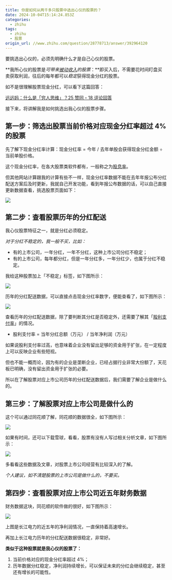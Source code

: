 ```yaml
---
title: 你是如何从两千多只股票中选出心仪的股票的？
date: 2024-10-04T15:14:24.853Z
categories:
  - zhihu
tags:
  - zhihu
  - 股票
origin_url: //www.zhihu.com/question/28778713/answer/392964120
---
```

要挑选出心仪的，必须先明确什么才是自己心仪的股票。

**我所心仪的股票是*可带来[被动收入](https://zhida.zhihu.com/search?content_id=101517169\&content_type=Answer\&match_order=1\&q=%E8%A2%AB%E5%8A%A8%E6%94%B6%E5%85%A5\&zd_token=eyJhbGciOiJIUzI1NiIsInR5cCI6IkpXVCJ9.eyJpc3MiOiJ6aGlkYV9zZXJ2ZXIiLCJleHAiOjE3MjgyMjc2NTUsInEiOiLooqvliqjmlLblhaUiLCJ6aGlkYV9zb3VyY2UiOiJlbnRpdHkiLCJjb250ZW50X2lkIjoxMDE1MTcxNjksImNvbnRlbnRfdHlwZSI6IkFuc3dlciIsIm1hdGNoX29yZGVyIjoxLCJ6ZF90b2tlbiI6bnVsbH0.nYIUjQS-ppVr7bJEFpdKdc__I6GRtuJWOs6hf7OYylo\&zhida_source=entity)的股票*：**即买入后，不需要花时间盯盘买卖获取利润，往后的每年都可以*稳定*获得现金分红的股票。

如不是很理解股票现金分红，可以看下这篇回答：

[远远妈：什么是「穷人思维」？25 赞同・18 评论回答](https://www.zhihu.com/question/26980862/answer/389078837)

接下来，将讲解我是如何挑选出我心仪的股票步骤。

## 第一步：筛选出股票当前价格对应现金分红率超过 4% 的股票

先了解下现金分红率计算：现金分红率 = 今年 / 去年单股会获得现金分红金额 ÷ 当前单股价格。

这个现金分红率，在各大股票类软件都有，一般称之为[股息率](https://zhida.zhihu.com/search?content_id=101517169\&content_type=Answer\&match_order=1\&q=%E8%82%A1%E6%81%AF%E7%8E%87\&zd_token=eyJhbGciOiJIUzI1NiIsInR5cCI6IkpXVCJ9.eyJpc3MiOiJ6aGlkYV9zZXJ2ZXIiLCJleHAiOjE3MjgyMjc2NTUsInEiOiLogqHmga_njociLCJ6aGlkYV9zb3VyY2UiOiJlbnRpdHkiLCJjb250ZW50X2lkIjoxMDE1MTcxNjksImNvbnRlbnRfdHlwZSI6IkFuc3dlciIsIm1hdGNoX29yZGVyIjoxLCJ6ZF90b2tlbiI6bnVsbH0.sIFMpaBsbwKcp042GubMQczTz0UGCBE1llOeDOhm3Yc\&zhida_source=entity)。

但其他网站计算跟我的计算有些不一样，现金分红率数据不能在去年年报公布分红配送方案后及时更新，我就自己开发功能，看到年报公布数据的话，可以自己直接更新数据查看，挑选股票页面如下：

![](https://picx.zhimg.com/50/v2-5125515333492f051b2c27a36fbb0577_720w.jpg?source=2c26e567)

## 第二步：查看股票历年的分红配送

我心仪股票特征之一，就是分红必须稳定。

&#x20;*对于分红不稳定的，我一般不买，比如：*&#x20;

* 有的上市公司，一年分红，一年不分红，这种上市公司分红不稳定；
* 有的上市公司，每年都分红，但是一年分红多，一年分红少，也属于分红不稳定。

我给这种股票加上「不稳定」标签，如下图所示：

![](https://picx.zhimg.com/50/v2-71279c2f1e94e7852e159dbfea7a467a_720w.jpg?source=2c26e567)

历年的分红配送数据，可以直接点击现金分红率数字，便能查看了，如下图所示：

![](https://picx.zhimg.com/50/v2-6834992434d915b208d9a1c89b9c7a96_720w.jpg?source=2c26e567)

查看历年的分红配送数据，除了要判断其分红是否稳定外，还需要了解其「[股利支付率](https://zhida.zhihu.com/search?content_id=101517169\&content_type=Answer\&match_order=1\&q=%E8%82%A1%E5%88%A9%E6%94%AF%E4%BB%98%E7%8E%87\&zd_token=eyJhbGciOiJIUzI1NiIsInR5cCI6IkpXVCJ9.eyJpc3MiOiJ6aGlkYV9zZXJ2ZXIiLCJleHAiOjE3MjgyMjc2NTUsInEiOiLogqHliKnmlK_ku5jnjociLCJ6aGlkYV9zb3VyY2UiOiJlbnRpdHkiLCJjb250ZW50X2lkIjoxMDE1MTcxNjksImNvbnRlbnRfdHlwZSI6IkFuc3dlciIsIm1hdGNoX29yZGVyIjoxLCJ6ZF90b2tlbiI6bnVsbH0.L7-gC42dLwm5jFI57dVea8jIZfHXwevG8yZ0XU81z5A\&zhida_source=entity)」的情况。

* 股利支付率 = 当年分红总额（万元） / 当年净利润（万元）

如果说股利支付率过高，也意味着企业没有留出足够的资金用于扩张，在一定程度上可以反映企业有些短视。

但也不能一概而论，因为有的企业是垄断企业，已经占据行业非常大份额了，天花板已明确，没有留出资金用于扩张的必要。

所以在了解股票对应上市公司历年的分红配送数据后，我们需要了解企业是做什么的。

## 第三步：了解股票对应上市公司是做什么的

这个可以通过同花顺了解，同花顺的数据很全，如下图所示：

![](https://pic1.zhimg.com/50/v2-18073e03b18b3e36f708bf252679beb1_720w.jpg?source=2c26e567)

如果有时间，还可以下载雪球，看看，股票有没有人写过相关分析文章，如下图所示：

![](https://pic1.zhimg.com/50/v2-b640217cfc12df234dd153f86a6f3484_720w.jpg?source=2c26e567)

多看看这些数据及文章，对股票上市公司经营有比较深入的了解。

&#x20;*个人建议，如不清楚股票的上市公司是做什么的，不要买。*&#x20;

## 第四步：查看股票对应上市公司近五年财务数据

财务数据这块，同花顺的软件做的很好，如下图所示：

![](https://picx.zhimg.com/50/v2-6290f47dd2207ff7c13711b3d3abb6e4_720w.jpg?source=2c26e567)

上图是长江电力的近五年的净利润情况，一直保持着高速增长。

再加上长江电力历年的分红配送数据很稳定，非常好。

&#x20;**类似于这种股票就是我心仪的股票了：**&#x20;

1. 当前价格对应的现金分红率超过 4%；
2. 历年数据分红稳定，净利润持续增长，可以保证未来的分红会继续稳定，甚至还有增长的可能性。
